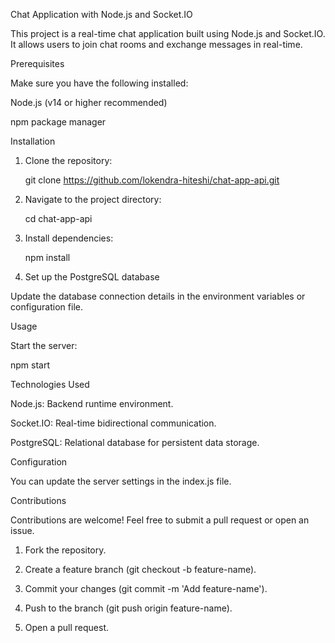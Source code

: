 Chat Application with Node.js and Socket.IO

  This project is a real-time chat application built using Node.js and Socket.IO. It allows users to join    chat rooms and exchange messages in real-time.

Prerequisites

  Make sure you have the following installed:
  
  Node.js (v14 or higher recommended)
  
  npm package manager

Installation

  1. Clone the repository:
  
      git clone https://github.com/lokendra-hiteshi/chat-app-api.git
  
  2. Navigate to the project directory:
  
      cd chat-app-api
  
  3. Install dependencies:
  
      npm install
  
  4. Set up the PostgreSQL database   
       
  
  Update the database connection details in the environment variables or configuration file.

Usage

  Start the server:
  
  npm start



Technologies Used

  Node.js: Backend runtime environment.
  
  Socket.IO: Real-time bidirectional communication.

  PostgreSQL: Relational database for persistent data storage.
  
Configuration

  You can update the server settings in the index.js file.


Contributions

  Contributions are welcome! Feel free to submit a pull request or open an issue.

  1. Fork the repository.

  2. Create a feature branch (git checkout -b feature-name).

  3. Commit your changes (git commit -m 'Add feature-name').

  4. Push to the branch (git push origin feature-name).

  5. Open a pull request.


